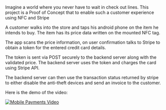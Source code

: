 Imagine a world where you never have to wait in check out lines.
This project is a Proof of Concept that to enable such a customer experience using NFC and Stripe

A customer walks into the store and taps his android phone on the item he intends to buy. The item has its price data written on the mounted NFC tag.

The app scans the price information, on user confirmation talks to Stripe to obtain a token for the entered credit card details.

The token is sent via POST securely to the backend server along with the validated price. The backend server uses the token and charges the card using Stripe API.

The backend server can then use the transaction status returned by stripe to either disable the anti-theft devices and send an invoice to the customer.

Here is the demo of the video:

[![Mobile Payments Video](http://img.youtube.com/vi/oqu5whyJoKI/0.jpg)](http://www.youtube.com/watch?v=oqu5whyJoKI)
